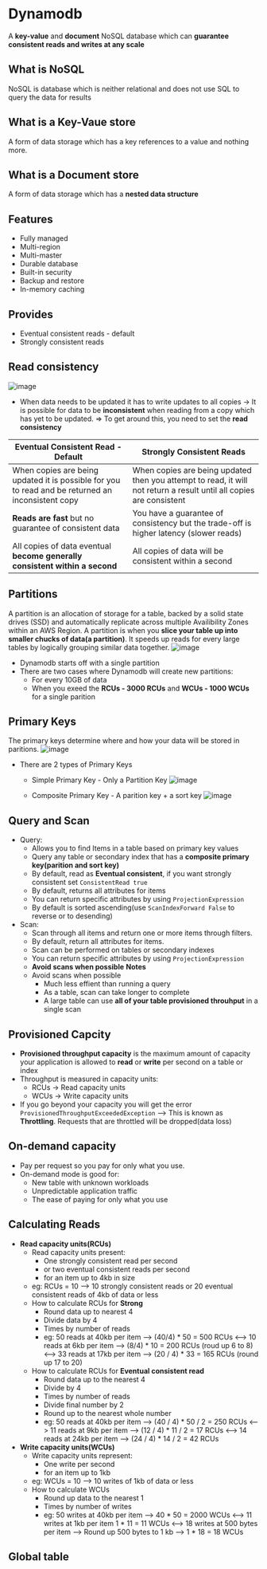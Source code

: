 # Dynamodb
A **key-value** and **document** NoSQL database which can **guarantee consistent reads and writes at any scale**

## What is NoSQL
NoSQL is database which is neither relational and does not use SQL to query the data for results

## What is a Key-Vaue store
A form of data storage which has a key references to a value and nothing more.

## What is a Document store
A form of data storage which has a **nested data structure**

## Features
- Fully managed
- Multi-region
- Multi-master
- Durable database
- Built-in security
- Backup and restore
- In-memory caching

## Provides
- Eventual consistent reads - default
- Strongly consistent reads

## Read consistency
![image](https://github.com/nguyen1tech/learn-aws/assets/123853507/d7ad4b46-923c-4b8c-b7fa-6edabf9dc2ef)

- When data needs to be updated it has to write updates to all copies -> It is possible for data to be **inconsistent** when reading from a copy which has yet to be updated.
=> To get around this, you need to set the **read consistency**

| Eventual Consistent Read - Default      | Strongly Consistent Reads |
| --------------------------------------- | ------------------------- |
| When copies are being updated it is possible for you to read and be returned an inconsistent copy  | When copies are being updated then you attempt to read, it will not return a result until all copies are consistent  |
| **Reads are fast** but no guarantee of consistent data |  You have a guarantee of consistency but the trade-off is higher latency (slower reads)   |
| All copies of data eventual **become generally consistent within a second** | All copies of data will be consistent within a second    |

## Partitions
A partition is an allocation of storage for a table, backed by a solid state drives (SSD) and automatically replicate across multiple Availibility Zones within an AWS Region. A partition is when you **slice your table up into smaller chucks of data(a partition)**. It speeds up reads for every large tables by logically grouping similar data together.
![image](https://github.com/nguyen1tech/learn-aws/assets/123853507/c3272e6d-2e98-4bf0-9a70-0ea47a58fa51)
- Dynamodb starts off with a single partition
- There are two cases where Dynamodb will create new partitions:
  - For every 10GB of data
  - When you exeed the **RCUs - 3000 RCUs** and **WCUs - 1000 WCUs** for a single parition

## Primary Keys
The primary keys determine where and how your data will be stored in paritions.
![image](https://github.com/nguyen1tech/learn-aws/assets/123853507/1fcf11d1-e8b3-4e6f-85f0-1c2376078859)
- There are 2 types of Primary Keys
  - Simple Primary Key - Only a Partition Key
  ![image](https://github.com/nguyen1tech/learn-aws/assets/123853507/4ff0234e-8c3c-4f52-a295-a6b8e6635e62)

  - Composite Primary Key -  A parition key + a sort key
  ![image](https://github.com/nguyen1tech/learn-aws/assets/123853507/84f074e7-bd38-435f-9d33-7ea8e1b4bde3)
  
## Query and Scan
- Query:
  - Allows you to find Items in a table based on primary key values
  - Query any table or secondary index that has a **composite primary key(parition and sort key)**
  - By default, read as **Eventual consistent**, if you want strongly consistent set `ConsistentRead true`
  - By default, returns all attributes for items
  - You can return specific attributes by using `ProjectionExpression`
  - By default is sorted ascending(use `ScanIndexForward False` to reverse or to desending)
- Scan:
  - Scan through all items and return one or more items through filters.
  - By default, return all attributes for items.
  - Scan can be performed on tables or secondary indexes
  - You can return specific attributes by using `ProjectionExpression`
  - **Avoid scans when possible**
**Notes**
  - Avoid scans when possible
    - Much less effient than running a query
    - As a table, scan can take longer to complete
    - A large table can use **all of your table provisioned throuhput** in a single scan

## Provisioned Capcity
- **Provisioned throughput capacity** is the maximum amount of capacity your application is allowed to **read** or **write** per second on a table or index
- Throughput is measured in capacity units:
  - RCUs -> Read capacity units
  - WCUs -> Write capacity units
- If you go beyond your capacity you will get the error `ProvisionedThroughputExceededException` --> This is known as **Throttling**. Requests that are throttled will be dropped(data loss)

## On-demand capacity
- Pay per request so you pay for only what you use.
- On-demand mode is good for:
  - New table with unknown workloads
  - Unpredictable application traffic
  - The ease of paying for only what you use

## Calculating Reads
- **Read capacity units(RCUs)**
  - Read capacity units present:
    - One strongly consistent read per second
    - or two eventual consistent reads per second
    - for an item up to 4kb in size
  - eg: RCUs = 10 --> 10 strongly consistent reads or 20 eventual consistent reads of 4kb of data or less
  - How to calculate RCUs for **Strong**
    - Round data up to nearest 4
    - Divide data by 4
    - Times by number of reads
    - eg: 50 reads at 40kb per item --> (40/4) * 50 = 500 RCUs <--> 10 reads at 6kb per item --> (8/4) * 10 = 200 RCUs (roud up 6 to 8) <--> 33 reads at 17kb per item --> (20 / 4) * 33 = 165 RCUs (round up 17 to 20)
  - How to calculate RCUs for **Eventual consistent read**
    - Round data up to the nearest 4
    - Divide by 4
    - Times by number of reads
    - Divide final number by 2
    - Round up to the nearest whole number
    - eg: 50 reads at 40kb per item --> (40 / 4) * 50 / 2 = 250 RCUs <--> 11 reads at 9kb per item --> (12 / 4) * 11 / 2 = 17 RCUs <--> 14 reads at 24kb per item --> (24 / 4) * 14 / 2 = 42 RCUs
- **Write capacity units(WCUs)**
  - Write capacity units represent:
    - One write per second
    - for an item up to 1kb
  - eg: WCUs = 10 --> 10 writes of 1kb of data or less
  - How to calculate WCUs
    - Round up data to the nearest 1
    - Times by number of writes
    - eg: 50 writes at 40kb per item --> 40 * 50 = 2000 WCUs <--> 11 writes at 1kb per item 1 * 11 = 11 WCUs <--> 18 writes at 500 bytes per item --> Round up 500 bytes to 1 kb --> 1 * 18 = 18 WCUs
## Global table

    

  
